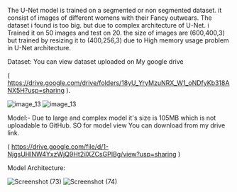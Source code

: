 The U-Net model is trained on a segmented or non segmented dataset. it consist of images of different womens with their Fancy outwears. The dataset i found is too big. but due to complex architecture of U-Net. i Trained it on 50 images and test on 20. the size of images are (600,400,3) but trained by resizing it to (400,256,3) due to High memory usage problem in U-Net architecture.



Dataset: You can view dataset uploaded on My google drive 

( https://drive.google.com/drive/folders/18yU_YryMzuNRX_W1_oNDfyKb318ANX5H?usp=sharing ).


![image_13](https://github.com/NishantkSingh0/Unet_Image_segment_womens/assets/166206623/b8b5d2a4-ea8e-49dc-a4ca-b8040cd4e221)             ![image_13](https://github.com/NishantkSingh0/Unet_Image_segment_womens/assets/166206623/416b5a95-2101-4182-86a4-f545d504e388)



Model:- Due to large and complex model it's size is 105MB which is not uploadable to GitHub. SO for model view You can download from my drive link.

( https://drive.google.com/file/d/1-NjgsUHlNW4YxzWjQ9Ht2ilXZCsGPIBg/view?usp=sharing )


Model Architecture:

![Screenshot (73)](https://github.com/NishantkSingh0/Unet_Image_segment_womens/assets/166206623/550f54ed-98cd-47a3-825d-055b7460f34f)
![Screenshot (74)](https://github.com/NishantkSingh0/Unet_Image_segment_womens/assets/166206623/01612cc9-f702-46ae-9344-c305b0eb970e)
